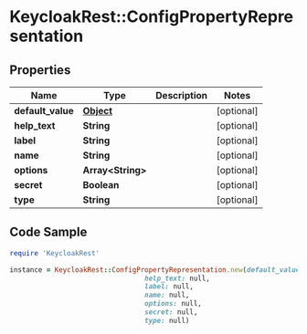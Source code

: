 # KeycloakRest::ConfigPropertyRepresentation

## Properties

Name | Type | Description | Notes
------------ | ------------- | ------------- | -------------
**default_value** | [**Object**](.md) |  | [optional] 
**help_text** | **String** |  | [optional] 
**label** | **String** |  | [optional] 
**name** | **String** |  | [optional] 
**options** | **Array&lt;String&gt;** |  | [optional] 
**secret** | **Boolean** |  | [optional] 
**type** | **String** |  | [optional] 

## Code Sample

```ruby
require 'KeycloakRest'

instance = KeycloakRest::ConfigPropertyRepresentation.new(default_value: null,
                                 help_text: null,
                                 label: null,
                                 name: null,
                                 options: null,
                                 secret: null,
                                 type: null)
```



